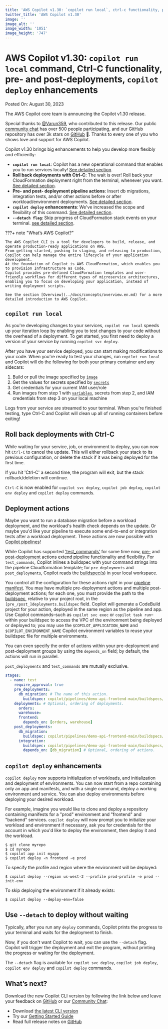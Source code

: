 ```yaml
---
title: 'AWS Copilot v1.30: `copilot run local`, ctrl-c functionality, pre- and post-deployments, `copilot deploy` enhancements'
twitter_title: 'AWS Copilot v1.30'
image: ''
image_alt: ''
image_width: '1051'
image_height: '747'
---
```


# AWS Copilot v1.30: `copilot run local` command, Ctrl-C functionality, pre- and post-deployments, `copilot deploy` enhancements

Posted On: August 30, 2023

The AWS Copilot core team is announcing the Copilot v1.30 release.

Special thanks to [@Varun359](https://github.com/Varun359), who contributed to this release.
Our public [сommunity сhat](https://app.gitter.im/#/room/#aws_copilot-cli:gitter.im) has over 500 people participating, and our GitHub repository has over 3k stars on [GitHub](http://github.com/aws/copilot-cli/) 🚀.
Thanks to every one of you who shows love and support for AWS Copilot.

Copilot v1.30 brings big enhancements to help you develop more flexibly and efficiently:

- **`copilot run local`**: Copilot has a new operational command that enables you to run services locally! [See detailed section](#copilot-run-local).
- **Roll back deployments with Ctrl-C**: The wait is over! Roll back your CloudFormation deployment right from the terminal, whenever you want. [See detailed section](#roll-back-deployments-with-ctrl-c).
- **Pre- and post- deployment pipeline actions**: Insert db migrations, integration tests, and/or other actions before or after workload/environment deployments. [See detailed section](#deployment-actions). 
- **`copilot deploy` enhancements**: We've increased the scope and flexibility of this command. [See detailed section](#copilot-deploy-enhancements).
- **`--detach flag`**: Skip progress of CloudFormation stack events on your terminal. [see detailed section](#use---detach-to-deploy-without-waiting).

???+ note "What’s AWS Copilot?"

    The AWS Copilot CLI is a tool for developers to build, release, and operate production-ready applications on AWS.
    From getting started, pushing to staging, and releasing to production, Copilot can help manage the entire lifecycle of your application development.
    At the foundation of Copilot is AWS CloudFormation, which enables you to provision Infrastructure as Code.
    Copilot provides pre-defined CloudFormation templates and user-friendly workflows for different types of microservice architectures,
    enabling you to focus on developing your application, instead of writing deployment scripts.

    See the section [Overview](../docs/concepts/overview.en.md) for a more detailed introduction to AWS Copilot.

## `copilot run local`
As you're developing changes to your services, `copilot run local` speeds up your iteration loop by enabling you to test changes to your code
without the overhead of a deployment. To get started, you first need to deploy a version of your service by running `copilot svc deploy`.

After you have your service deployed, you can start making modifications to your code. When you're ready to test your changes, run `copilot run local` and
Copilot will do the following for both your primary container and any sidecars:

1. Build or pull the image specified by [`image`](../docs/manifest/lb-web-service.en.md#image)
2. Get the values for secrets specified by [`secrets`](../docs/manifest/lb-web-service.en.md#secrets)
3. Get credentials for your current IAM user/role
4. Run images from step 1 with [`variables`](../docs/manifest/lb-web-service.en.md#variables), secrets from step 2, and IAM credentials from step 3 on your local machine

Logs from your service are streamed to your terminal. When you're finished testing, type Ctrl-C and Copilot will clean up all of running containers before exiting!

## Roll back deployments with Ctrl-C

While waiting for your service, job, or environment to deploy, you can now hit `Ctrl-C` to cancel the update. This will either rollback your stack to its previous configuration, or delete the stack if it was being deployed for the first time.

If you hit 'Ctrl-C' a second time, the program will exit, but the stack rollback/deletion will continue.

`Ctrl-C` is now enabled for `copilot svc deploy`, `copilot job deploy`, `copilot env deploy` and `copilot deploy` commands.

## Deployment actions
Maybe you want to run a database migration before a workload deployment, and the workload's health check depends on the
update. Or maybe you'd like your pipeline to execute some end-to-end or integration tests after a workload deployment. These actions are
now possible with [Copilot pipelines](../docs/concepts/pipelines.en.md)!  

While Copilot has supported ['test_commands'](https://aws.github.io/copilot-cli/docs/manifest/pipeline/#stages-test-cmds) for some time now, [pre-](https://aws.github.io/copilot-cli/docs/manifest/pipeline/#stages-predeployments) and [post-deployment](https://aws.github.io/copilot-cli/docs/manifest/pipeline/#stages-postdeployments) actions extend pipeline functionality 
and flexibility. For `test_commands`, Copilot inlines a buildspec with your command strings into the pipeline
Cloudformation template; for `pre_deployments` and `post_deployments`, Copilot reads the [buildspec(s)](https://docs.aws.amazon.com/codebuild/latest/userguide/build-spec-ref.html)
in your local workspace.  

You control all the configuration for these actions right in your [pipeline manifest](../docs/manifest/pipeline.en.md). You may have multiple pre-deployment actions and multiple 
post-deployment actions; for each one, you must provide the path to the [buildspec](https://docs.aws.amazon.com/codebuild/latest/userguide/build-spec-ref.html),
relative to your project root, in the `[pre_/post_]deployments.buildspec` field. Copilot will generate a CodeBuild project for your action, deployed
in the same region as the pipeline and app. Use Copilot commands–such as `copilot svc exec` or `copilot task run`–within your buildspec to access the VPC of the environment
being deployed or deployed to; you may use the `$COPILOT_APPLICATION_NAME` and `$COPILOT_ENVIRONMENT_NAME` Copilot environment variables
to reuse your buildspec file for multiple environments.

You can even specify the order of actions within your pre-deployment and
post-deployment groups by using the `depends_on` field; by default, the actions will run in parallel. 

`post_deployments` and `test_commands` are mutually exclusive.
```yaml
stages:
  - name: test
    require_approval: true
    pre_deployments:
      db_migration: # The name of this action.
        buildspec: copilot/pipelines/demo-api-frontend-main/buildspecs/buildspec.yml # The path to the buildspec.
    deployments: # Optional, ordering of deployments. 
      orders:
      warehouse:
      frontend:
        depends_on: [orders, warehouse]
    post_deployments:
      db_migration:
        buildspec: copilot/pipelines/demo-api-frontend-main/buildspecs/post_buildspec.yml
      integration:
        buildspec: copilot/pipelines/demo-api-frontend-main/buildspecs/integ-buildspec.yml
        depends_on: [db_migration] # Optional, ordering of actions.
```

## `copilot deploy` enhancements
`copilot deploy` now supports initialization of workloads, and initialization and deployment of environments. 
You can now start from a repo containing only an app and manifests, and with a single command, deploy a working 
environment and service. You can also deploy environments before deploying your desired workload. 

For example, imagine you would like to clone and deploy a repository containing manifests for a "prod" environment and "frontend" and "backend" services.
`copilot deploy` will now prompt you to initialize your workload and environment if necessary, ask you for credentials 
for the account in which you'd like to deploy the environment, then deploy it and the workload. 
```console
$ git clone myrepo
$ cd myrepo
$ copilot app init myapp
$ copilot deploy -n frontend -e prod
```

To specify the profile and region where the environment will be deployed:
```console
$ copilot deploy --region us-west-2 --profile prod-profile -e prod --init-env
```

To skip deploying the environment if it already exists: 
```console
$ copilot deploy --deploy-env=false 
```

## Use `--detach` to deploy without waiting

Typically, after you run any `deploy` commands, Copilot prints the progress to your terminal and waits for the deployment to finish.

Now, if you don't want Copilot to wait, you can use the `--detach` flag. Copilot will trigger the deployment and exit the program, without printing the progress or waiting for the deployment.

The `--detach` flag is available for `copilot svc deploy`, `copilot job deploy`, `copilot env deploy` and `copilot deploy` commands.

## What’s next?

Download the new Copilot CLI version by following the link below and leave your feedback on [GitHub](https://github.com/aws/copilot-cli/) or our [Community Chat](https://gitter.im/aws/copilot-cli):

- Download [the latest CLI version](../docs/getting-started/install.en.md)
- Try our [Getting Started Guide](../docs/getting-started/first-app-tutorial.en.md)
- Read full release notes on [GitHub](https://github.com/aws/copilot-cli/releases/tag/v1.30.0)